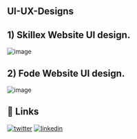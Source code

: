 ## UI-UX-Designs

## 1) Skillex Website UI design.
![image](https://github.com/Pranav7651/UI-UX-Designs/assets/93943990/f29c7456-c9cf-4138-99a4-9b5381b0a180)

## 2) Fode Website UI design.
![image](https://github.com/Pranav7651/UI-UX-Designs/assets/93943990/cc521cd7-f3c9-495a-8824-c9e187ac688e)

## 🔗 Links
[![twitter](https://img.shields.io/badge/twitter-1DA1F2?style=for-the-badge&logo=twitter&logoColor=white)](https://twitter.com/Pranav45266236)
[![linkedin](https://img.shields.io/badge/linkedin-0A66C2?style=for-the-badge&logo=linkedin&logoColor=white)](https://www.linkedin.com/in/pranav-0a7954226/)
